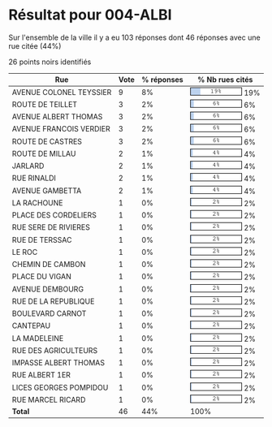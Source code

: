 # Résultat pour 004-ALBI

Sur l'ensemble de la ville il y a eu 103 réponses dont 46 réponses avec une rue citée (44%)

26 points noirs identifiés

| Rue | Vote | % réponses | % Nb rues cités|
|-----|------|------------|----------------|
| AVENUE COLONEL TEYSSIER | 9 | 8% | <img src="../../img/bar_19.gif" />&nbsp;19%|
| ROUTE DE TEILLET | 3 | 2% | <img src="../../img/bar_6.gif" />&nbsp;6%|
| AVENUE ALBERT THOMAS | 3 | 2% | <img src="../../img/bar_6.gif" />&nbsp;6%|
| AVENUE FRANCOIS VERDIER | 3 | 2% | <img src="../../img/bar_6.gif" />&nbsp;6%|
| ROUTE DE CASTRES | 3 | 2% | <img src="../../img/bar_6.gif" />&nbsp;6%|
| ROUTE DE MILLAU | 2 | 1% | <img src="../../img/bar_4.gif" />&nbsp;4%|
| JARLARD | 2 | 1% | <img src="../../img/bar_4.gif" />&nbsp;4%|
| RUE RINALDI | 2 | 1% | <img src="../../img/bar_4.gif" />&nbsp;4%|
| AVENUE GAMBETTA | 2 | 1% | <img src="../../img/bar_4.gif" />&nbsp;4%|
| LA RACHOUNE | 1 | 0% | <img src="../../img/bar_2.gif" />&nbsp;2%|
| PLACE DES CORDELIERS | 1 | 0% | <img src="../../img/bar_2.gif" />&nbsp;2%|
| RUE SERE DE RIVIERES | 1 | 0% | <img src="../../img/bar_2.gif" />&nbsp;2%|
| RUE DE TERSSAC | 1 | 0% | <img src="../../img/bar_2.gif" />&nbsp;2%|
| LE ROC | 1 | 0% | <img src="../../img/bar_2.gif" />&nbsp;2%|
| CHEMIN DE CAMBON | 1 | 0% | <img src="../../img/bar_2.gif" />&nbsp;2%|
| PLACE DU VIGAN | 1 | 0% | <img src="../../img/bar_2.gif" />&nbsp;2%|
| AVENUE DEMBOURG | 1 | 0% | <img src="../../img/bar_2.gif" />&nbsp;2%|
| RUE DE LA REPUBLIQUE | 1 | 0% | <img src="../../img/bar_2.gif" />&nbsp;2%|
| BOULEVARD CARNOT | 1 | 0% | <img src="../../img/bar_2.gif" />&nbsp;2%|
| CANTEPAU | 1 | 0% | <img src="../../img/bar_2.gif" />&nbsp;2%|
| LA MADELEINE | 1 | 0% | <img src="../../img/bar_2.gif" />&nbsp;2%|
| RUE DES AGRICULTEURS | 1 | 0% | <img src="../../img/bar_2.gif" />&nbsp;2%|
| IMPASSE ALBERT THOMAS | 1 | 0% | <img src="../../img/bar_2.gif" />&nbsp;2%|
| RUE ALBERT 1ER | 1 | 0% | <img src="../../img/bar_2.gif" />&nbsp;2%|
| LICES GEORGES POMPIDOU | 1 | 0% | <img src="../../img/bar_2.gif" />&nbsp;2%|
| RUE MARCEL RICARD | 1 | 0% | <img src="../../img/bar_2.gif" />&nbsp;2%|
| **Total** | 46 | 44% | 100%|
